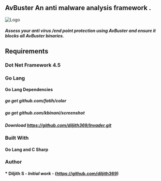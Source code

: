 ## AvBuster An anti malware analysis framework .
![Logo](AvBuster/mainimage.png)
##### Assess your anti virus /end point protection using AvBuster and ensure it blocks all AvBuster binaries.

## Requirements
### Dot Net Framework 4.5 
### Go Lang
#### Go Lang Dependencies
##### go get github.com/fatih/color
##### go get github.com/kbinani/screenshot

##### Download https://github.com/diljith369/Invader.git

### Built With
#### Go Lang and C Sharp

### Author

#### * **Diljith S** - *Initial work* - (https://github.com/diljith369)
